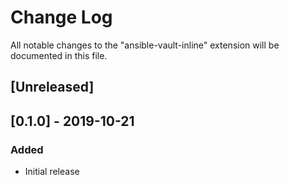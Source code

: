 # Change Log

All notable changes to the "ansible-vault-inline" extension will be documented in this file.

## [Unreleased]

## [0.1.0] - 2019-10-21
### Added
- Initial release
